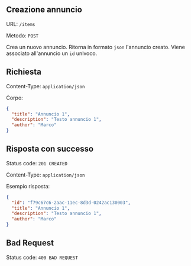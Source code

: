 ## Creazione annuncio

URL: `/items`

Metodo: `POST`

Crea un nuovo annuncio. Ritorna in formato `json` l'annuncio creato.
Viene associato all'annuncio un `id` univoco.

## Richiesta

Content-Type: `application/json`

Corpo:

```json
{
  "title": "Annuncio 1",
  "description": "Testo annuncio 1",
  "author": "Marco"
}
```

## Risposta con successo

Status code: `201 CREATED`

Content-Type: `application/json`

Esempio risposta:

```json
{
  "id": "f79c67c6-2aac-11ec-8d3d-0242ac130003",
  "title": "Annuncio 1",
  "description": "Testo annuncio 1",
  "author": "Marco"
}
```

## Bad Request
Status code: `400 BAD REQUEST`